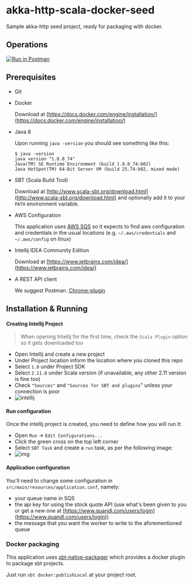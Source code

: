# akka-http-scala-docker-seed
Sample akka-http seed project, ready for packaging with docker.

## Operations

[![Run in Postman](https://run.pstmn.io/button.svg)](https://app.getpostman.com/run-collection/7d91311bacdf7872c884)

## Prerequisites

- Git

- Docker

  Download at [https://docs.docker.com/engine/installation/](https://docs.docker.com/engine/installation/)

- Java 8

  Upon running `java -version` you should see something like this:
 
  ```
  $ java -version
  java version "1.8.0_74"
  Java(TM) SE Runtime Environment (build 1.8.0_74-b02)
  Java HotSpot(TM) 64-Bit Server VM (build 25.74-b02, mixed mode)
  ```

- SBT (Scala Build Tool)
 
  Download at [http://www.scala-sbt.org/download.html](http://www.scala-sbt.org/download.html) and optionally add it to your `PATH` environment variable.

- AWS Configuration

  This application uses [AWS SQS](https://aws.amazon.com/sqs/) so it expects to find aws configuration and credentials in the usual locations (e.g. `~/.aws/credentials` and `~/.aws/config` on linux)

- Intellij IDEA Community Edition

  Download at [https://www.jetbrains.com/idea/](https://www.jetbrains.com/idea/)

- A REST API client

  We suggest Postman. [Chrome-plugin](https://chrome.google.com/webstore/detail/postman/fhbjgbiflinjbdggehcddcbncdddomop?hl=en)

## Installation & Running

#### Creating Intellij Project

> When opening Intellij for the first time, check the `Scala Plugin` option so it gets downloaded too

- Open Intellij and create a new project
- Under Project location inform the location where you cloned this repo
- Select `1.8` under Project SDK
- Select `2.11.8` under Scala version (if unavailable, any other 2.11 version is fine too)
- Check `"Sources"` and `"Sources for SBT and plugins`" unless your connection is poor
- ![intellij](http://i.imgur.com/mOxeZdVg.png)

#### Run configuration

Once the intellij project is created, you need to define how you will run it:

- Open `Run` -> `Edit Configurations...`
- Click the green cross on the top left corner
- Select `SBT Task` and create a `run` task, as per the following image:
- ![img](http://i.imgur.com/kOss71d.png)

#### Application configuration

You'll need to change some configuration in `src/main/resources/application.conf`, namely:

- your queue name in SQS
- the api key for using the stock quote API (use what's been given to you or get a new one at [https://www.quandl.com/users/login](https://www.quandl.com/users/login))
- the message that you want the worker to write to the aforementioned queue

### Docker packaging

This application uses [sbt-native-packager](https://github.com/sbt/sbt-native-packager) which provides a docker plugin to package sbt projects.

Just run `sbt docker:publishLocal` at your project root.
